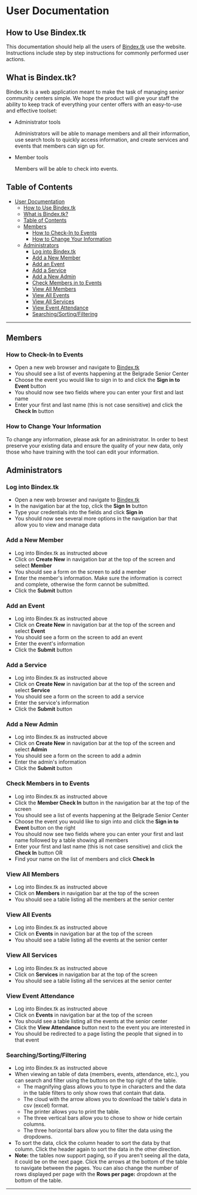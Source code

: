 # User Documentation

## How to Use Bindex.tk

This documentation should help all the users of [Bindex.tk](Bindex.tk) use the website. Instructions include step by step instructions for commonly performed user actions.

## What is Bindex.tk?

Bindex.tk is a web application meant to make the task of managing senior community centers simple. We hope the product will give your staff the ability to keep track of everything your center offers with an easy-to-use and effective toolset:

- Administrator tools

  Administrators will be able to manage members and all their information, use search tools to quickly access information, and create services and events that members can sign up for.

- Member tools

  Members will be able to check into events.

## Table of Contents

- [User Documentation](#user-documentation)
  - [How to Use Bindex.tk](#how-to-use-bindextk)
  - [What is Bindex.tk?](#what-is-bindextk)
  - [Table of Contents](#table-of-contents)
  - [Members](#members)
    - [How to Check-In to Events](#how-to-check-in-to-events)
    - [How to Change Your Information](#how-to-change-your-information)
  - [Administrators](#administrators)
    - [Log into Bindex.tk](#log-into-bindextk)
    - [Add a New Member](#add-a-new-member)
    - [Add an Event](#add-an-event)
    - [Add a Service](#add-a-service)
    - [Add a New Admin](#add-a-new-admin)
    - [Check Members in to Events](#check-members-in-to-events)
    - [View All Members](#view-all-members)
    - [View All Events](#view-all-events)
    - [View All Services](#view-all-services)
    - [View Event Attendance](#view-event-attendance)
    - [Searching/Sorting/Filtering](#searchingsortingfiltering)

---

## Members

### How to Check-In to Events

- Open a new web browser and navigate to [Bindex.tk](Bindex.tk)
- You should see a list of events happening at the Belgrade Senior Center
- Choose the event you would like to sign in to and click the **Sign in to Event** button
- You should now see two fields where you can enter your first and last name
- Enter your first and last name (this is not case sensitive) and click the **Check In** button

### How to Change Your Information

To change any information, please ask for an administrator. In order to best preserve your existing data and ensure the quality of your new data, only those who have training with the tool can edit your information.

## Administrators

### Log into Bindex.tk

- Open a new web browser and navigate to [Bindex.tk](Bindex.tk)
- In the navigation bar at the top, click the **Sign In** button
- Type your credentials into the fields and click **Sign in**
- You should now see several more options in the navigation bar that allow you to view and manage data

### Add a New Member

- Log into Bindex.tk as instructed above
- Click on **Create New** in navigation bar at the top of the screen and select **Member**
- You should see a form on the screen to add a member
- Enter the member's information. Make sure the information is correct and complete, otherwise the form cannot be submitted.
- Click the **Submit** button

### Add an Event

- Log into Bindex.tk as instructed above
- Click on **Create New** in navigation bar at the top of the screen and select **Event**
- You should see a form on the screen to add an event
- Enter the event's information
- Click the **Submit** button

### Add a Service

- Log into Bindex.tk as instructed above
- Click on **Create New** in navigation bar at the top of the screen and select **Service**
- You should see a form on the screen to add a service
- Enter the service's information
- Click the **Submit** button

### Add a New Admin

- Log into Bindex.tk as instructed above
- Click on **Create New** in navigation bar at the top of the screen and select **Admin**
- You should see a form on the screen to add a admin
- Enter the admin's information
- Click the **Submit** button
  
### Check Members in to Events

- Log into Bindex.tk as instructed above
- Click the **Member Check In** button in the navigation bar at the top of the screen
- You should see a list of events happening at the Belgrade Senior Center
- Choose the event you would like to sign into and click the **Sign in to Event** button on the right
- You should now see two fields where you can enter your first and last name followed by a table showing all members
- Enter your first and last name (this is not case sensitive) and click the **Check In** button
OR
- Find your name on the list of members and click **Check In**

### View All Members

- Log into Bindex.tk as instructed above
- Click on **Members** in navigation bar at the top of the screen
- You should see a table listing all the members at the senior center

### View All Events

- Log into Bindex.tk as instructed above
- Click on **Events** in navigation bar at the top of the screen
- You should see a table listing all the events at the senior center

### View All Services

- Log into Bindex.tk as instructed above
- Click on **Services** in navigation bar at the top of the screen
- You should see a table listing all the services at the senior center

### View Event Attendance

- Log into Bindex.tk as instructed above
- Click on **Events** in navigation bar at the top of the screen
- You should see a table listing all the events at the senior center
- Click the **View Attendance** button next to the event you are interested in
- You should be redirected to a page listing the people that signed in to that event

### Searching/Sorting/Filtering

- Log into Bindex.tk as instructed above
- When viewing an table of data (members, events, attendance, etc.), you can search and filter using the buttons on the top right of the table.
  - The magnifying glass allows you to type in characters and the data in the table filters to only show rows that contain that data.
  - The cloud with the arrow allows you to download the table's data in csv (excel) format.
  - The printer allows you to print the table.
  - The three vertical bars allow you to chose to show or hide certain columns.
  - The three horizontal bars allow you to filter the data using the dropdowns.
- To sort the data, click the column header to sort the data by that column. Click the header again to sort the data in the other direction.
- **Note:** the tables now support paging, so if you aren't seeing all the data, it could be on the next page. Click the arrows at the bottom of the table to navigate between the pages. You can also change the number of rows displayed per page with the **Rows per page:** dropdown at the bottom of the table.

---
